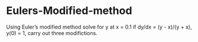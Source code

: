 # Eulers-Modified-method 
Using Euler’s modified method solve for y at x = 0.1 if dy/dx =   (y - x)/(y + x),  y(0) = 1, carry out three modifictions.
